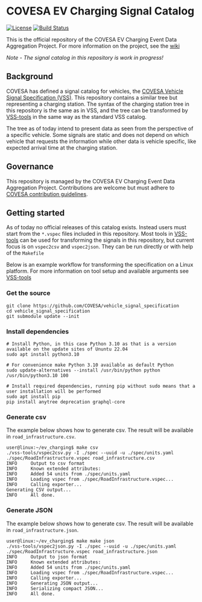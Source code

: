 # COVESA EV Charging Signal Catalog

[![License](https://img.shields.io/badge/License-MPL%202.0-blue.svg)](https://opensource.org/licenses/MPL-2.0)
[![Build Status](https://github.com/COVESA/ev_charging/actions/workflows/buildcheck.yml/badge.svg)](https://github.com/COVESA/ev_charging/actions/workflows/buildcheck.yml?query=branch%3Amaster)

This is the official repository of the COVESA EV Charging Event Data Aggregation Project.
For more information on the project, see the [wiki](https://wiki.covesa.global/display/WIK4/EV+Charging+Event+Data+Aggregation+Project)

*Note - The signal catalog in this repository is work in progress!*

## Background

COVESA has defined a signal catalog for vehicles, the
[COVESA Vehicle Signal Specification (VSS)](https://github.com/COVESA/vehicle_signal_specification).
This repository contains a similar tree but representing a charging station.
The syntax of the charging station tree in this repository is the same as in VSS,
and the tree can be transformed by [VSS-tools](https://github.com/COVESA/vss-tools) in the same way as the standard
VSS catalog.

The tree as of today intend to present data as seen from the perspective of a specific vehicle.
Some signals are static and does not depend on which vehicle that requests the information while other data is
vehicle specific, like expected arrival time at the charging station.

## Governance

This repository is managed by the COVESA EV Charging Event Data Aggregation Project.
Contributions are welcome but must adhere to [COVESA contribution guidelines](https://www.covesa.global/contribute).

## Getting started

As of today no official releases of this catalog exists.
Instead users must start from the `*.vspec` files included in this repository.
Most tools in [VSS-tools](https://github.com/COVESA/vss-tools) can be used for transforming the signals
in this repository, but current focus is on `vspec2csv` and `vspec2json`. They can be run directly or with help
of the `Makefile`

Below is an example workflow for transforming the specification on a Linux platform.
For more information on tool setup and available arguments see [VSS-tools](https://github.com/COVESA/vss-tools)

### Get the source

```
git clone https://github.com/COVESA/vehicle_signal_specification
cd vehicle_signal_specification
git submodule update --init
```

### Install dependencies

```
# Install Python, in this case Python 3.10 as that is a version available on the update sites of Ununtu 22.04
sudo apt install python3.10

# For convenience make Python 3.10 available as default Python
sudo update-alternatives --install /usr/bin/python python /usr/bin/python3.10 100

# Install required dependencies, running pip without sudo means that a user installation will be performed
sudo apt install pip
pip install anytree deprecation graphql-core
```

### Generate csv

The example below shows how to generate csv. The result will be available in `road_infrastructure.csv`.

```
user@linux:~/ev_charging$ make csv
./vss-tools/vspec2csv.py -I ./spec --uuid -u ./spec/units.yaml ./spec/RoadInfrastructure.vspec road_infrastructure.csv
INFO     Output to csv format
INFO     Known extended attributes: 
INFO     Added 54 units from ./spec/units.yaml
INFO     Loading vspec from ./spec/RoadInfrastructure.vspec...
INFO     Calling exporter...
Generating CSV output...
INFO     All done.

```

### Generate JSON

The example below shows how to generate csv. The result will be available in `road_infrastructure.json`.

```
user@linux:~/ev_charging$ make make json
./vss-tools/vspec2json.py -I ./spec --uuid -u ./spec/units.yaml ./spec/RoadInfrastructure.vspec road_infrastructure.json
INFO     Output to json format
INFO     Known extended attributes: 
INFO     Added 54 units from ./spec/units.yaml
INFO     Loading vspec from ./spec/RoadInfrastructure.vspec...
INFO     Calling exporter...
INFO     Generating JSON output...
INFO     Serializing compact JSON...
INFO     All done.

```

